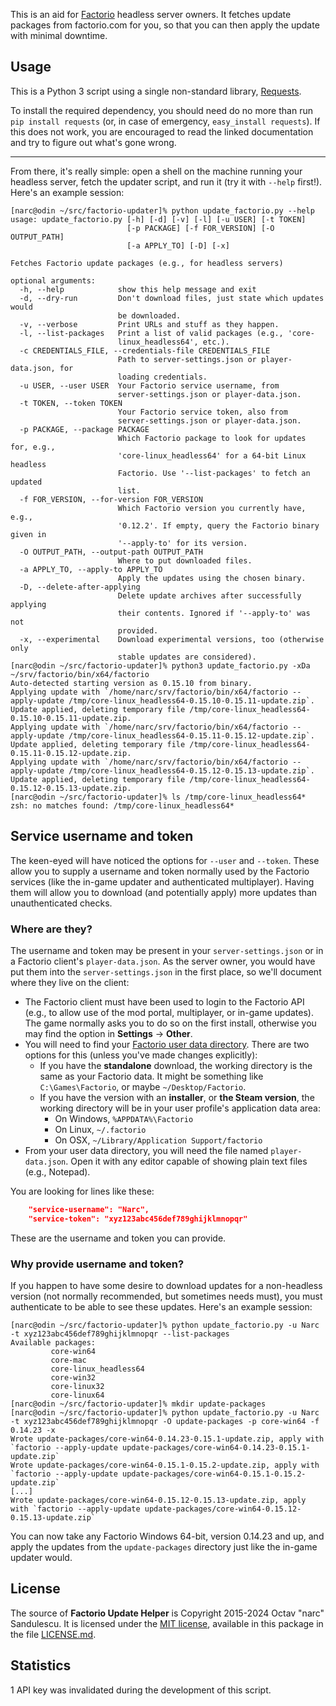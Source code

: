 This is an aid for [Factorio](http://www.factorio.com/) headless server owners.
It fetches update packages from factorio.com for you, so that you can then apply
the update with minimal downtime.


## Usage ##

This is a Python 3 script using a single non-standard library,
[Requests](http://requests.readthedocs.org/en/latest/).

To install the required dependency, you should need do no more than run `pip
install requests` (or, in case of emergency, `easy_install requests`). If this
does not work, you are encouraged to read the linked documentation and try to
figure out what's gone wrong.

---

From there, it's really simple: open a shell on the machine running your
headless server, fetch the updater script, and run it (try it with `--help`
first!). Here's an example session:

```
[narc@odin ~/src/factorio-updater]% python update_factorio.py --help
usage: update_factorio.py [-h] [-d] [-v] [-l] [-u USER] [-t TOKEN]
                          [-p PACKAGE] [-f FOR_VERSION] [-O OUTPUT_PATH]
                          [-a APPLY_TO] [-D] [-x]

Fetches Factorio update packages (e.g., for headless servers)

optional arguments:
  -h, --help            show this help message and exit
  -d, --dry-run         Don't download files, just state which updates would
                        be downloaded.
  -v, --verbose         Print URLs and stuff as they happen.
  -l, --list-packages   Print a list of valid packages (e.g., 'core-
                        linux_headless64', etc.).
  -c CREDENTIALS_FILE, --credentials-file CREDENTIALS_FILE
                        Path to server-settings.json or player-data.json, for
                        loading credentials.
  -u USER, --user USER  Your Factorio service username, from
                        server-settings.json or player-data.json.
  -t TOKEN, --token TOKEN
                        Your Factorio service token, also from
                        server-settings.json or player-data.json.
  -p PACKAGE, --package PACKAGE
                        Which Factorio package to look for updates for, e.g.,
                        'core-linux_headless64' for a 64-bit Linux headless
                        Factorio. Use '--list-packages' to fetch an updated
                        list.
  -f FOR_VERSION, --for-version FOR_VERSION
                        Which Factorio version you currently have, e.g.,
                        '0.12.2'. If empty, query the Factorio binary given in
                        '--apply-to' for its version.
  -O OUTPUT_PATH, --output-path OUTPUT_PATH
                        Where to put downloaded files.
  -a APPLY_TO, --apply-to APPLY_TO
                        Apply the updates using the chosen binary.
  -D, --delete-after-applying
                        Delete update archives after successfully applying
                        their contents. Ignored if '--apply-to' was not
                        provided.
  -x, --experimental    Download experimental versions, too (otherwise only
                        stable updates are considered).
[narc@odin ~/src/factorio-updater]% python3 update_factorio.py -xDa ~/srv/factorio/bin/x64/factorio
Auto-detected starting version as 0.15.10 from binary.
Applying update with `/home/narc/srv/factorio/bin/x64/factorio --apply-update /tmp/core-linux_headless64-0.15.10-0.15.11-update.zip`.
Update applied, deleting temporary file /tmp/core-linux_headless64-0.15.10-0.15.11-update.zip.
Applying update with `/home/narc/srv/factorio/bin/x64/factorio --apply-update /tmp/core-linux_headless64-0.15.11-0.15.12-update.zip`.
Update applied, deleting temporary file /tmp/core-linux_headless64-0.15.11-0.15.12-update.zip.
Applying update with `/home/narc/srv/factorio/bin/x64/factorio --apply-update /tmp/core-linux_headless64-0.15.12-0.15.13-update.zip`.
Update applied, deleting temporary file /tmp/core-linux_headless64-0.15.12-0.15.13-update.zip.
[narc@odin ~/src/factorio-updater]% ls /tmp/core-linux_headless64*
zsh: no matches found: /tmp/core-linux_headless64*
```


## Service username and token ##

The keen-eyed will have noticed the options for `--user` and `--token`. These
allow you to supply a username and token normally used by the Factorio services
(like the in-game updater and authenticated multiplayer). Having them will
allow you to download (and potentially apply) more updates than unauthenticated
checks.

### Where are they? ###

The username and token may be present in your `server-settings.json` or in a
Factorio client's `player-data.json`. As the server owner, you would have put
them into the `server-settings.json` in the first place, so we'll document
where they live on the client:

* The Factorio client must have been used to login to the Factorio API (e.g.,
to allow use of the mod portal, multiplayer, or in-game updates). The game
normally asks you to do so on the first install, otherwise you may find the
option in **Settings** -> **Other**.
* You will need to find your
[Factorio user data directory](https://wiki.factorio.com/Application_directory#User_Data_directory).
There are two options for this (unless you've made changes explicitly):
    * If you have the **standalone** download, the working directory is the
    same as your Factorio data. It might be something like `C:\Games\Factorio`, or
    maybe `~/Desktop/Factorio`.
    * If you have the version with an **installer**, or **the Steam version**,
    the working directory will be in your user profile's application data area:
        * On Windows, `%APPDATA%\Factorio`
        * On Linux, `~/.factorio`
        * On OSX, `~/Library/Application Support/factorio`
* From your user data directory, you will need the file named
`player-data.json`. Open it with any editor capable of showing plain text files
(e.g., Notepad).

You are looking for lines like these:

```JSON
    "service-username": "Narc",
    "service-token": "xyz123abc456def789ghijklmnopqr"
```

These are the username and token you can provide.


### Why provide username and token? ###

If you happen to have some desire to download updates for a non-headless
version (not normally recommended, but sometimes needs must), you must
authenticate to be able to see these updates. Here's an example session:

```
[narc@odin ~/src/factorio-updater]% python update_factorio.py -u Narc -t xyz123abc456def789ghijklmnopqr --list-packages
Available packages:
         core-win64
         core-mac
         core-linux_headless64
         core-win32
         core-linux32
         core-linux64
[narc@odin ~/src/factorio-updater]% mkdir update-packages
[narc@odin ~/src/factorio-updater]% python update_factorio.py -u Narc -t xyz123abc456def789ghijklmnopqr -O update-packages -p core-win64 -f 0.14.23 -x
Wrote update-packages/core-win64-0.14.23-0.15.1-update.zip, apply with `factorio --apply-update update-packages/core-win64-0.14.23-0.15.1-update.zip`
Wrote update-packages/core-win64-0.15.1-0.15.2-update.zip, apply with `factorio --apply-update update-packages/core-win64-0.15.1-0.15.2-update.zip`
[...]
Wrote update-packages/core-win64-0.15.12-0.15.13-update.zip, apply with `factorio --apply-update update-packages/core-win64-0.15.12-0.15.13-update.zip`
```

You can now take any Factorio Windows 64-bit, version 0.14.23 and up, and apply the updates from the `update-packages` directory just like the in-game updater would.


## License ##

The source of **Factorio Update Helper** is Copyright 2015-2024 Octav "narc"
Sandulescu. It is licensed under the [MIT license][mit], available in this
package in the file [LICENSE.md](LICENSE.md).

[mit]: http://opensource.org/licenses/mit-license.html


## Statistics ##

1 API key was invalidated during the development of this script.
